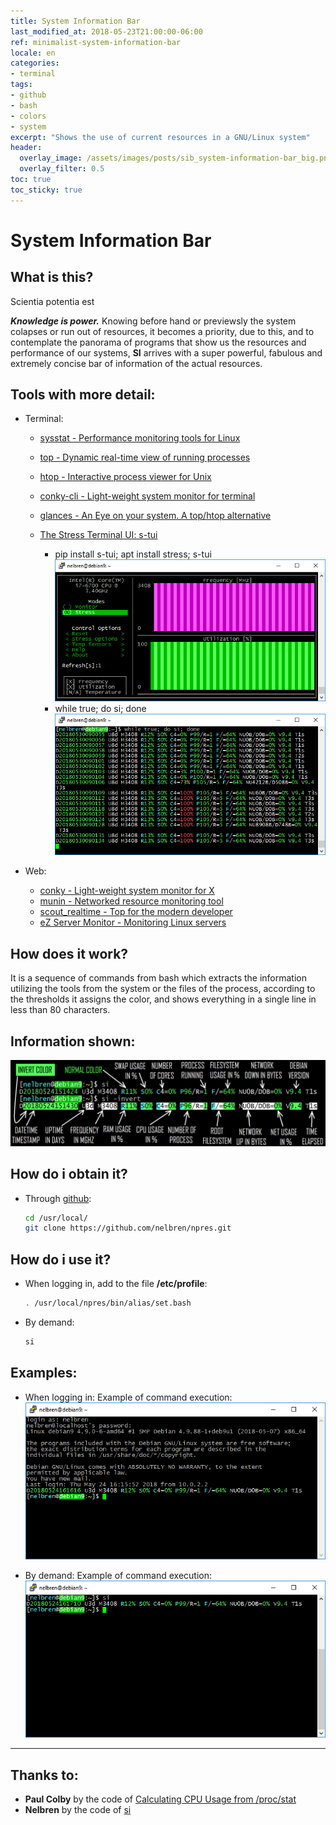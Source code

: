 ```yaml
---
title: System Information Bar
last_modified_at: 2018-05-23T21:00:00-06:00
ref: minimalist-system-information-bar
locale: en
categories:
- terminal
tags:
- github
- bash
- colors
- system
excerpt: "Shows the use of current resources in a GNU/Linux system"
header:
  overlay_image: /assets/images/posts/sib_system-information-bar_big.png
  overlay_filter: 0.5
toc: true
toc_sticky: true
---
```


# System Information Bar

## <i class="fa fa-question-circle" aria-hidden="true"></i> What is this?
<i class="fa fa-quote-left" aria-hidden="true"></i> Scientia potentia est <i class="fa fa-quote-right" aria-hidden="true"></i>

***Knowledge is power.*** Knowing before hand or previewsly the system colapses or run out of resources, it becomes a priority, due to this, and to contemplate the panorama of programs that show us the resources and performance of our systems, **SI** arrives with a super powerful, fabulous and extremely concise bar of information of the actual resources.

## <i class="fa fa-globe" aria-hidden="true"></i> Tools with more detail:

- <i class="fa fa-terminal" aria-hidden="true"></i> Terminal:

  - <i class="fa fa-star" aria-hidden="true"></i> [sysstat - Performance monitoring tools for Linux](http://sebastien.godard.pagesperso-orange.fr/)
  - <i class="fa fa-star" aria-hidden="true"></i> [top - Dynamic real-time view of running processes](https://gitlab.com/procps-ng/procps)
  - <i class="fa fa-star" aria-hidden="true"></i> [htop - Interactive process viewer for Unix](https://hisham.hm/htop/)
  - <i class="fa fa-star" aria-hidden="true"></i> [conky-cli - Light-weight system monitor for terminal](https://github.com/brndnmtthws/conky)
  - <i class="fa fa-star" aria-hidden="true"></i> [glances - An Eye on your system. A top/htop alternative](https://nicolargo.github.io/glances/)
  - <i class="fa fa-star" aria-hidden="true"></i> [The Stress Terminal UI: s-tui](https://amanusk.github.io/s-tui/)

    - pip install s-tui; apt install stress; s-tui
    ![](/assets/images/posts/stress_s-tui.png)
    - while true; do si; done 
    ![](/assets/images/posts/stress_si.png)

- <i class="fa fa-desktop" aria-hidden="true"></i> Web:

  - <i class="fa fa-star" aria-hidden="true"></i> [conky - Light-weight system monitor for X](https://github.com/brndnmtthws/conky)
  - <i class="fa fa-star" aria-hidden="true"></i> [munin - Networked resource monitoring tool](http://munin-monitoring.org/)
  - <i class="fa fa-star" aria-hidden="true"></i> [scout_realtime - Top for the modern developer](https://scoutapp.github.io/scout_realtime/)
  - <i class="fa fa-star" aria-hidden="true"></i> [eZ Server Monitor - Monitoring Linux servers](https://www.ezservermonitor.com/)

## <i class="fa fa-wrench" aria-hidden="true"></i> How does it work?
It is a sequence of commands from bash which extracts the information utilizing the tools from the system or the files of the process, according to the thresholds it assigns the color, and shows everything in a single line in less than 80 characters.

## <i class="fa fa-eye" aria-hidden="true"></i> Information shown:

  ![](/assets/images/posts/sib_system-information-bar.png)

## <i class="fa fa-arrow-circle-down" aria-hidden="true"></i> How do i obtain it?

- Through [github](https://github.com/nelbren/npres.git):
  ```bash
  cd /usr/local/
  git clone https://github.com/nelbren/npres.git
  ```

## <i class="fa fa-info-circle" aria-hidden="true"></i> How do i use it?

- When logging in, add to the file **/etc/profile**:
  ```bash
  . /usr/local/npres/bin/alias/set.bash
  ```

- By demand:
  ```bash
  si
  ```

## <i class="fa fa-eye" aria-hidden="true"></i> Examples:

- When logging in:
  Example of command execution:
  ![](/assets/images/posts/sib_example_etc_profile.png)

- By demand:
  Example of command execution:
  ![](/assets/images/posts/sib_example_por_demanda.png)

<hr class="small">

## <i class="fa fa-thumbs-up" aria-hidden="true"></i> Thanks to:

  - <i class="fa fa-male" aria-hidden="true"></i> **Paul Colby** by the code of [Calculating CPU Usage from /proc/stat](http://colby.id.au/calculating-cpu-usage-from-proc-stat/)
  - <i class="fa fa-male" aria-hidden="true"></i> **Nelbren** by the code of [si](https://github.com/nelbren/npres/blob/master/bin/system/si.bash)  
